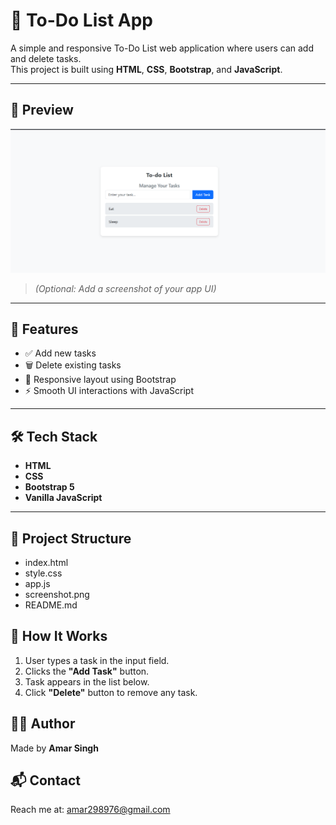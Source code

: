 # 📝 To-Do List App

A simple and responsive To-Do List web application where users can add and delete tasks.  
This project is built using **HTML**, **CSS**, **Bootstrap**, and **JavaScript**.

---

## 📸 Preview

![To-Do App Screenshot](screenshot.png)
> *(Optional: Add a screenshot of your app UI)*

---

## 🚀 Features

- ✅ Add new tasks  
- 🗑️ Delete existing tasks  
- 📱 Responsive layout using Bootstrap  
- ⚡ Smooth UI interactions with JavaScript  

---

## 🛠️ Tech Stack

- **HTML**
- **CSS**
- **Bootstrap 5**
- **Vanilla JavaScript**

---

## 📂 Project Structure

- index.html
- style.css
- app.js
- screenshot.png
- README.md

## 🧠 How It Works

1. User types a task in the input field.
2. Clicks the **"Add Task"** button.
3. Task appears in the list below.
4. Click **"Delete"** button to remove any task.

## 👨‍💻 Author

Made by **Amar Singh**

## 📬 Contact

Reach me at: amar298976@gmail.com